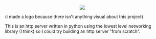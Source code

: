 <p align="center">
  <img src = "https://github.com/zumaad/pyrver/blob/master/static/images/pyrverlogo.png" />
</p>

(i made a logo because there isn't anything visual about this project)

This is an http server written in python using the lowest level networking library (I think) so I could try building an http server "from scratch".